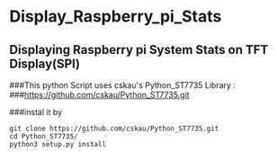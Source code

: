 # Display_Raspberry_pi_Stats
## Displaying Raspberry pi System Stats on TFT Display(SPI)
###This python Script uses cskau's Python_ST7735 Library :
###https://github.com/cskau/Python_ST7735.git

###instal it by 
```
git clone https://github.com/cskau/Python_ST7735.git
cd Python_ST7735/
python3 setup.py install
```
